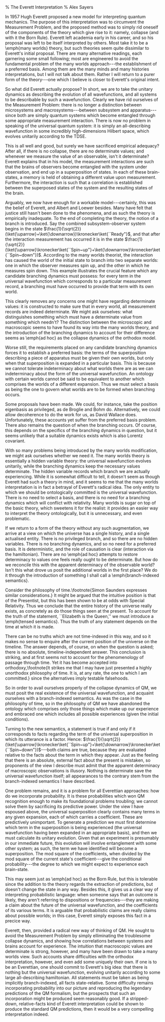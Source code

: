% The Everett Interpretation
% Alex Sayers


In 1957 Hugh Everett proposed a new model for interpreting quantum mechanics. The purpose of this interpretation was to circumvent the Measurement Problem, and the proposed method was to simply rid oneself of the components of the theory which give rise to it: namely, collapse (and with it the Born Rule). Everett left academia early in his career, and so his proposal was left to be itself interpreted by others. Most take it to be a \emph{many worlds} theory, but such theories seem quite dissimilar to Everett's initial proposal. There are many alternative readings, each garnering some small following; most are engineered to avoid the fundamental problem of the many worlds approach---the establishment of a preferred basis. Among them are the many minds and many histories interpretations, but I will not talk about them. Rather I will return to a purer form of the theory---one which I believe is closer to Everett's original intent.

So what did Everett actually propose? In short, we are to take the unitary dynamics as describing the evolution of all wavefunctions, and all systems to be describable by such a wavefunction. Clearly we have rid ourselves of the Measurement Problem: there is no longer a distinction between microsystems and macrosystems---between subsystem and apparatus---since both are simply quantum systems which become entangled through some appropriate measurement interaction. There is now no problem in speaking of the universal quantum system: it is simply an all-describing wavefunction in some incredibly high-dimensions Hilbert space, which evolves unitarily according to the TDSE.

This is all well and good, but surely we have sacrificed empirical adequacy? After all, if there is no collapse, there are no determinate values; and whenever we measure the value of an observable, isn't it determinate? Everett explains that in his model, the measurement interactions are such that the brains of observers become entangled with the system under observation, and end up in a superposition of states. In each of these brain-states, a memory is held of obtaining a different value upon measurement. Furthermore, the interaction is such that a correlation is established between the superposed states of the system and the resulting states of the brain.

Arguably, we now have enough for a workable model---certainly, this was the belief of Everett, and Albert and Loewer besides. Many have felt that justice still hasn't been done to the phenomena, and as such the theory is empirically inadequate. To the end of completing the theory, the notion of a branch is introduced. Say the combined subsystem-observer system begins in the state $\frac{1}{\sqrt{2}}(\ket{\uparrow}+\ket{\downarrow})\kronecker\ket{``Ready"}$, and that after the interaction measurement has occurred it is in the state $\frac{1}{\sqrt{2}}(\ket{\uparrow}\kronecker\ket{``Spin~up"}+\ket{\downarrow}\kronecker\ket{``Spin~down"})$. According to the many worlds theorist, the interaction has caused the world of the initial state to branch into two separate worlds: one in which the observer measures spin up, and the other in which he measures spin down. This example illustrates the crucial feature which any candidate branching dynamics must possess: for every term in the universal wavefunction which corresponds to a particular measurement record, a branching must have occurred to provide that term with its own world.

This clearly removes any concerns one might have regarding determinate values: it is constructed to make sure that in every world, all measurement records are indeed determinate. We might ask ourselves: what distinguishes something which must have a determinate value from something which needn't? The distinction between the microscopic and macroscopic seems to have found its way into the many worlds theory, and the introduction of the branching dynamics to account for their difference seems as \emph{ad hoc} as the collapse dynamics of the orthodox model.

Worse still, the requirements placed on any candidate branching dynamics forces it to establish a preferred basis: the terms of the superposition describing a piece of apparatus must be given their own worlds, but only when that superposition is expanded in a particular basis. This is because we cannot tolerate indeterminacy about what worlds there are as we can indeterminacy about the form of the universal wavefunction. An ontology with certain worlds cannot be said to be equivalent to another which comprises the worlds of a different expansion. Thus we must select a basis as being the one to govern what worlds are to be formed when branching occurs.

Some proposals have been made. We could, for instance, take the position eigenbasis as privileged, as de Broglie and Bohm do. Alternatively, we could allow decoherence to do the work for us, as David Wallace does. Unfortunately, these accounts yet suffer from the preferred basis problem. There also remains the question of when the branching occurs. Of course, this depends on the specifics of the branching dynamics in question, but it seems unlikely that a suitable dynamics exists which is also Lorentz covariant.

With so many problems being introduced by the many worlds modification, we might ask ourselves whether we need it. The many worlds theory is essentially a hidden variable theory: the universal wavefunction evolves unitarily, while the branching dynamics keep the necessary values determinate. The hidden variable records which branch we are actually experiencing. While it is somewhat difficult to tell, it doesn't seem as though Everett had such a theory in mind, and it seems to me that the many worlds interpretation is in fact a betrayal of Everett's radical idea. The only entity to which we should be ontologically committed is the universal wavefunction. There is no need to select a basis, and there is no need for a branching dynamics which will conflict with relativity. Many worlds is sugar on top of the basic theory, which sweetens it for the realist: it provides an easier way to interpret the theory ontologically, but it is unnecessary, and even problematic.

If we return to a form of the theory without any such augmentation, we arrive at a view on which the universe has a single history, and a single actualised entity. There is no privileged branch, and so there are no hidden variables. There is no branching dynamics, and so no need for a preferred basis. It is deterministic, and the role of causation is clear (interaction via the hamiltonian). There are no \emph{ad hoc} attempts to restore determinacy to values one feels really ought to be determinate. But how do we reconcile this with the apparent determinacy of the observable world? Isn't this what drove us posit the additional worlds in the first place? We do it through the introduction of something I shall call a \emph{branch-indexed semantics}.

Consider the philosophy of time.\footnote{Simon Saunders expresses similar considerations.} It might be argued that the intuitive position is that of the Presentist, but this has been shown to be at odds with Special Relativity. Thus we conclude that the entire history of the universe really exists, as concretely as do those things seen at the present. To account for the truth of the statement, ``Elizabeth is the Queen,'' we must introduce a \emph{tensed semantics}. Thus the truth of any statement depends on the time at which it is made.

There can be no truths which are not time-indexed in this way, and so it makes no sense to enquire after the current position of the universe on the timeline. The answer depends, of course, on when the question is asked; there is no absolute, timeline-independent answer. This conclusion is striking, and at first seems not to account for the phenomenology of passage through time. Yet it has become accepted into orthodoxy,\footnote{It strikes me that I may have just presented a highly unorthodox philosophy of time. It is, at any rate, the one to which I am committed.} since the alternatives imply testable falsehoods.

So in order to avail ourselves properly of the collapse dynamics of QM, we must posit the real existence of the universal wavefunction, and acquaint ourselves with a branch-indexed semantics. As was the case in the philosophy of time, so in the philosophy of QM we have abandoned the ontology which comprises only those things which make up our experience and embraced one which includes all possible experiences (given the initial conditions).

Turning to the new semantics, a statement is true if and only if it corresponds to facts regarding the term of the universal superposition in which its utterance is a factor. Hence: $\frac{1}{\sqrt{2}}(\ket{\uparrow}\kronecker\ket{``Spin~up"}+\ket{\downarrow}\kronecker\ket{``Spin~down"})$---both claims are true, because they are evaluated relative to the facts about the term in which they appear. Just as the feeling that there is an absolute, external fact about the present is mistaken, so proponents of the view I describe must admit that the apparent determinacy of macroscopic observations is illusory. Nothing is determinate save the universal wavefunction itself; all appearances to the contrary stem from the branch-indexed semantics I have described.

One problem remains, and it is a problem for all Everettian approaches: how do we incorporate probability. It is these probabilities which won QM recognition enough to make its foundational problems troubling; we cannot solve them by sacrificing its predictive power. Under the view I have espoused above, the universal superposition clearly contains many terms in any given expansion, each of which carries a coefficient. These are predictively unimportant. To generate a prediction we must first determine which term in the superposition is being experienced (the universal wavefunction having been expanded in an appropriate basis), and then we must calculate its unitary evolution. Given that an experiment is presumably in our immediate future, this evolution will involve entanglement with some other system; as such, the term we have identified will become a superposition. The mod square of the coefficients, when divided by the mod square of the current state's coefficient---give the conditional probability---the degree to which we might expect to experience each brain-state.

This may seem just as \emph{ad hoc} as the Born Rule, but this is tolerable since the addition to the theory regards the extraction of predictions, but doesn't change the state in any way. Besides this, it gives us a clear way of interpreting probabilistic language: when someone says that an outcome is likely, they aren't referring to dispositions or frequencies---they are making a claim about the future of the universal wavefunction, and the coefficients of its various terms. It is arguable that probabilistic claims are really claims about possible worlds; in this case, Everett simply exposes this fact in a precice way.

Everett, then, provided a radical new way of thinking of QM. He sought to avoid the Measurement Problem by simply elliminating the troublesome collapse dynamics, and showing how correlations between systems and brains account for experience. The intuition that macroscopic values are determinate is strong, however, and many have been drawn to take a many worlds view. Such accounts share difficulties with the orthodox interpretation, however, and even add some uniquely their own. If one is to be an Everettian, one should commit to Everett's big idea: that there is nothing but the universal wavefunction, evolving unitarily according to some large all-describing hamiltonian. All statements must be taken as being implicitly branch-indexed, all facts state-relative. Some difficulty remains incorporating probability into our picture and reproducing the legendary predictions of the QM formalism, but the prospects that such an incorporation might be produced seem reasonably good. If a stripped-down, relative-facts kind of Everett interpretation could be shown to produce the standard QM predictions, then it would be a very compelling interpretation indeed.
